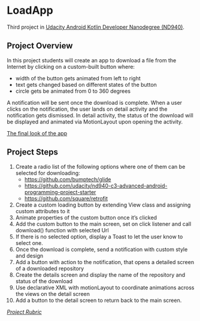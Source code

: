 # LoadApp
Third project in [Udacity Android Kotlin Developer Nanodegree (ND940)](https://www.udacity.com/course/android-kotlin-developer-nanodegree--nd940).

## Project Overview
In this project students will create an app to download a file from the Internet by clicking on a custom-built button where:
- width of the button gets animated from left to right
- text gets changed based on different states of the button
- circle gets be animated from 0 to 360 degrees

A notification will be sent once the download is complete. When a user clicks on the notification, the user lands on detail activity 
and the notification gets dismissed. In detail activity, the status of the download will be displayed and animated via MotionLayout upon opening the activity.

[The final look of the app](https://youtu.be/a2l2cuMWh20)

## Project Steps
1. Create a radio list of the following options where one of them can be selected for downloading:
      - https://github.com/bumptech/glide
      - https://github.com/udacity/nd940-c3-advanced-android-programming-project-starter
      - https://github.com/square/retrofit
2. Create a custom loading button by extending View class and assigning custom attributes to it
3. Animate properties of the custom button once it’s clicked
4. Add the custom button to the main screen, set on click listener and call download() function with selected Url
5. If there is no selected option, display a Toast to let the user know to select one.
6. Once the download is complete, send a notification with custom style and design
7. Add a button with action to the notification, that opens a detailed screen of a downloaded repository
8. Create the details screen and display the name of the repository and status of the download
9. Use declarative XML with motionLayout to coordinate animations across the views on the detail screen
10. Add a button to the detail screen to return back to the main screen.

[*Project Rubric*](https://review.udacity.com/#!/rubrics/2852/view)
